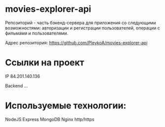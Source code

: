 # movies-explorer-api
Репозиторий - часть бэкенд-сервера для приложения со следующими возможностями: авторизации и регистрации пользователей, операции с фильмами и пользователями.


Адрес репозитория: https://github.com/PleykoA/movies-explorer-api

# Ссылки на проект

IP 84.201.140.136

Backend ...

# Используемые технологии:

NodeJS
Express
MongoDB
Nginx
http/https
